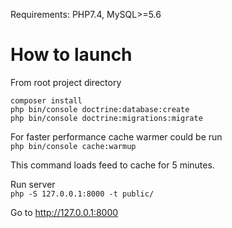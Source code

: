 Requirements: PHP7.4, MySQL>=5.6

# How to launch
From root project directory  

``composer install``  
``php bin/console doctrine:database:create``  
``php bin/console doctrine:migrations:migrate``  

For faster performance cache warmer could be run  
``php bin/console cache:warmup``  

This command loads feed to cache for 5 minutes.

Run server  
``php -S 127.0.0.1:8000 -t public/``  

Go to http://127.0.0.1:8000
